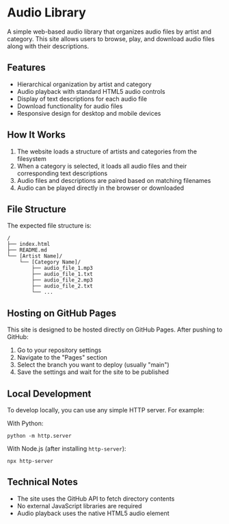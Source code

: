 # Audio Library

A simple web-based audio library that organizes audio files by artist and category. This site allows users to browse, play, and download audio files along with their descriptions.

## Features

- Hierarchical organization by artist and category
- Audio playback with standard HTML5 audio controls
- Display of text descriptions for each audio file
- Download functionality for audio files
- Responsive design for desktop and mobile devices

## How It Works

1. The website loads a structure of artists and categories from the filesystem
2. When a category is selected, it loads all audio files and their corresponding text descriptions
3. Audio files and descriptions are paired based on matching filenames
4. Audio can be played directly in the browser or downloaded

## File Structure

The expected file structure is:

```
/
├── index.html
├── README.md
└── [Artist Name]/
    └── [Category Name]/
        ├── audio_file_1.mp3
        ├── audio_file_1.txt
        ├── audio_file_2.mp3
        ├── audio_file_2.txt
        └── ...
```

## Hosting on GitHub Pages

This site is designed to be hosted directly on GitHub Pages. After pushing to GitHub:

1. Go to your repository settings
2. Navigate to the "Pages" section
3. Select the branch you want to deploy (usually "main")
4. Save the settings and wait for the site to be published

## Local Development

To develop locally, you can use any simple HTTP server. For example:

With Python:
```
python -m http.server
```

With Node.js (after installing `http-server`):
```
npx http-server
```

## Technical Notes

- The site uses the GitHub API to fetch directory contents
- No external JavaScript libraries are required
- Audio playback uses the native HTML5 audio element 